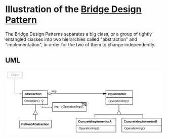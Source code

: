 # Illustration of the [Bridge Design Pattern](https://refactoring.guru/design-patterns/bridge)

The Bridge Design Patterns separates a big class, or a group of tightly entangled classes into two hierarchies called "abstraction" and "implementation", in order for the two of them to change independently.

## UML

![Bridge Design Pattern](bridge.jpg)
